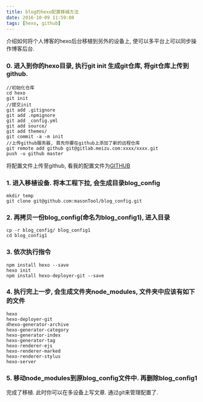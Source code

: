 ```yaml
---
title: blog的hexo配置移植方法
date: 2016-10-09 11:59:08
tags: [hexo, github]
---
```


介绍如何将个人博客的hexo后台移植到另外的设备上, 使可以多平台上可以同步操作博客后台.

### 0. 进入到你的hexo目录, 执行git init 生成git仓库, 将git仓库上传到github.

    //初始化仓库
    cd hexo
    git init
    //提交init
    git add .gitignore
    git add .npmignore
    git add _config.yml
    git add source/
    git add themes/
    git commit -a -m init
    //上传github服务器, 首先你要在github上添加了新的远程仓库
    git remote add github git@gitlab.meizu.com:xxxx/xxxx.git
    push -u github master

将配置文件上传至github, 看我的配置文件为[GITHUB](https://github.com/masonTool/blog_config)

### 1. 进入移植设备. 将本工程下拉, 会生成目录blog_config

    mkdir temp
    git clone git@github.com:masonTool/blog_config.git

### 2. 再拷贝一份blog_config(命名为blog_config1), 进入目录

    cp -r blog_config/ blog_config1
    cd blog_config1

### 3. 依次执行指令

    npm install hexo --save
    hexo init
    npm install hexo-deployer-git --save

### 4. 执行完上一步, 会生成文件夹node_modules, 文件夹中应该有如下的文件

    hexo
    hexo-deployer-git
    dhexo-generator-archive
    hexo-generator-category
    hexo-generator-index
    hexo-generator-tag
    hexo-renderer-ejs
    hexo-renderer-marked
    hexo-renderer-stylus
    hexo-server

### 5. 移动node_modules到原blog_config文件中. 再删除blog_config1

完成了移植. 此时你可以在多设备上写文章. 通过git来管理配置了.
